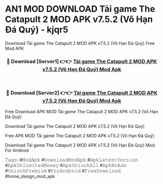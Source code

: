 # AN1 MOD DOWNLOAD Tải game The Catapult 2 MOD APK v7.5.2 (Vô Hạn Đá Quý) - kjqr5
Download Tải game The Catapult 2 MOD APK v7.5.2 (Vô Hạn Đá Quý) Free Mod APK

<div align="center">
<h3>🔴 Download [Server1] 👉👉 <a href="https://apk-comot.site?title=Tải_game_The_Catapult_2_MOD_APK_v7.5.2_(Vô_Hạn_Đá_Quý)">Tải game The Catapult 2 MOD APK v7.5.2 (Vô Hạn Đá Quý) Mod Apk</a></h3><br>

<h3>🔴 Download [Server2] 👉👉 <a href="https://apk-comot.site?title=Tải_game_The_Catapult_2_MOD_APK_v7.5.2_(Vô_Hạn_Đá_Quý)">Tải game The Catapult 2 MOD APK v7.5.2 (Vô Hạn Đá Quý) Mod Apk</a></h3>
</div>


Free Download APK MOD Tải game The Catapult 2 MOD APK v7.5.2 (Vô Hạn Đá Quý)

Download Tải game The Catapult 2 MOD APK v7.5.2 (Vô Hạn Đá Quý) 

Free APK MOD Tải game The Catapult 2 MOD APK v7.5.2 (Vô Hạn Đá Quý) 

Download Tải game The Catapult 2 MOD APK v7.5.2 (Vô Hạn Đá Quý) Mod For Android

𝚃𝚊𝚐𝚜: #𝙼𝚘𝚍𝙰𝚙𝚔 #𝙳𝚘𝚠𝚗𝚕𝚘𝚊𝚍𝙼𝚘𝚍𝙰𝚙𝚔 #𝙰𝚙𝚔𝙻𝚊𝚝𝚎𝚜𝚝𝚅𝚎𝚛𝚜𝚒𝚘𝚗 #𝙰𝚙𝚔𝚄𝚗𝚕𝚒𝚖𝚒𝚝𝚎𝚍𝙼𝚘𝚗𝚎𝚢 #𝙰𝚙𝚔𝚄𝚗𝚕𝚘𝚌𝚔𝙰𝚕𝚕 #𝙰𝚙𝚔𝙽𝚘𝙰𝚍𝚜 #𝚄𝚗𝚕𝚘𝚌𝚔𝙿𝚛𝚎𝚖𝚒𝚞𝚖 #𝙵𝚘𝚛𝙰𝚗𝚍𝚛𝚘𝚒𝚍 #𝙵𝚛𝚎𝚎𝙳𝚘𝚠𝚗𝚕𝚘𝚊𝚍 #home_design_mod_apk